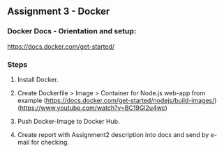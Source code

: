 ## Assignment 3 - Docker
### Docker Docs - Orientation and setup:
https://docs.docker.com/get-started/

### Steps
1. Install Docker.
2. Create Dockerfile > Image > Container for Node.js web-app from example
(https://docs.docker.com/get-started/nodejs/build-images/)
(https://www.youtube.com/watch?v=BC19Gl2u4wc)

3. Push Docker-Image to Docker Hub.
4. Create report with Assignment2 description into docx and send by e-mail for checking.